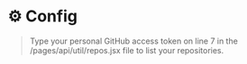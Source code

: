 

# ⚙️ Config
> Type your personal GitHub access token on line 7 in the /pages/api/util/repos.jsx file to list your repositories.

